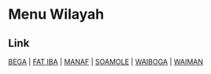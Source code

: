 # Menu Wilayah

## Link

[BEGA](https://github.com/gigit-pemilu/pemilu-2024-82-maluku-utara/tree/main/pilpres/hitung-suara/sub/82-maluku-utara/sub/05-kepulauan-sula/sub/07-sulabesi-tengah/sub/2005-bega)
 | 
[FAT IBA](https://github.com/gigit-pemilu/pemilu-2024-82-maluku-utara/tree/main/pilpres/hitung-suara/sub/82-maluku-utara/sub/05-kepulauan-sula/sub/07-sulabesi-tengah/sub/2004-fat-iba)
 | 
[MANAF](https://github.com/gigit-pemilu/pemilu-2024-82-maluku-utara/tree/main/pilpres/hitung-suara/sub/82-maluku-utara/sub/05-kepulauan-sula/sub/07-sulabesi-tengah/sub/2006-manaf)
 | 
[SOAMOLE](https://github.com/gigit-pemilu/pemilu-2024-82-maluku-utara/tree/main/pilpres/hitung-suara/sub/82-maluku-utara/sub/05-kepulauan-sula/sub/07-sulabesi-tengah/sub/2002-soamole)
 | 
[WAIBOGA](https://github.com/gigit-pemilu/pemilu-2024-82-maluku-utara/tree/main/pilpres/hitung-suara/sub/82-maluku-utara/sub/05-kepulauan-sula/sub/07-sulabesi-tengah/sub/2001-waiboga)
 | 
[WAIMAN](https://github.com/gigit-pemilu/pemilu-2024-82-maluku-utara/tree/main/pilpres/hitung-suara/sub/82-maluku-utara/sub/05-kepulauan-sula/sub/07-sulabesi-tengah/sub/2003-waiman)

